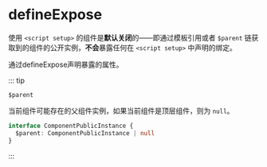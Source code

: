 # defineExpose

使用 `<script setup>` 的组件是**默认关闭**的——即通过模板引用或者 `$parent` 链获取到的组件的公开实例，**不会**暴露任何在 `<script setup>` 中声明的绑定。

通过defineExpose声明暴露的属性。

::: tip

`$parent`

当前组件可能存在的父组件实例，如果当前组件是顶层组件，则为 `null`。

```typescript
interface ComponentPublicInstance {
  $parent: ComponentPublicInstance | null
}
```



:::

